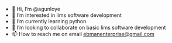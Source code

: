 - 👋 Hi, I’m @agunloye
- 👀 I’m interested in lims software development
- 🌱 I’m currently learning python
- 💞️ I’m looking to collaborate on basic lims software development
- 📫 How to reach me on email  ebmanenterprise@gmail.com


